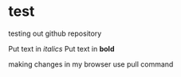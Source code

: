 # test
testing out github repository

Put text in *italics*
Put text in **bold**

making changes in my browser
use pull command
